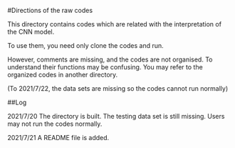 #Directions of the raw codes

This directory contains codes which are related with the interpretation of the CNN model.

To use them, you need only clone the codes and run.

However, comments are missing, and the codes are not organised. To understand their functions may be confusing. You may refer to the organized codes in another directory.

(To 2021/7/22, the data sets are missing so the codes cannot run normally)

##Log

2021/7/20 The directory is built. The testing data set is still missing. Users may not run the codes normally.

2021/7/21 A README file is added.